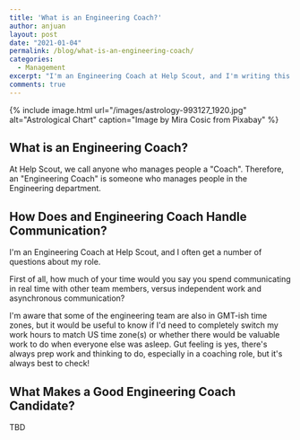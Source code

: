 ```yaml
---
title: 'What is an Engineering Coach?'
author: anjuan
layout: post
date: "2021-01-04"
permalink: /blog/what-is-an-engineering-coach/
categories:
  - Management
excerpt: "I'm an Engineering Coach at Help Scout, and I'm writing this post to answer the common questions I get about the role."
comments: true
---
```


{% include image.html url="/images/astrology-993127_1920.jpg" alt="Astrological Chart" caption="Image by Mira Cosic from Pixabay" %}

## **What is an Engineering Coach?**

At Help Scout, we call anyone who manages people a "Coach". Therefore, an "Engineering Coach" is someone who manages people in the Engineering department.

## **How Does and Engineering Coach Handle Communication?** 

I'm an Engineering Coach at Help Scout, and I often get a number of questions about my role.

First of all, how much of your time would you say you spend communicating in real time with other team members, versus independent work and asynchronous communication? 

I'm aware that some of the engineering team are also in GMT-ish time zones, but it would be useful to know if I'd need to completely switch my work hours to match US time zone(s) or whether there would be valuable work to do when everyone else was asleep. Gut feeling is yes, there's always prep work and thinking to do, especially in a coaching role, but it's always best to check!

## **What Makes a Good Engineering Coach Candidate?**

TBD



